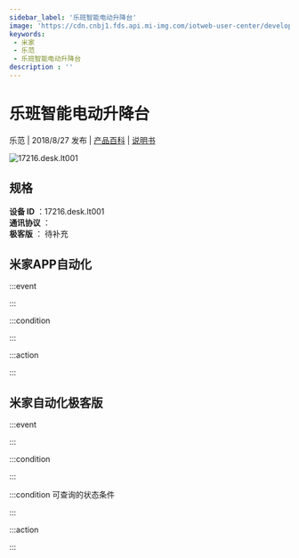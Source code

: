 ```yaml
---
sidebar_label: '乐班智能电动升降台'
image: 'https://cdn.cnbj1.fds.api.mi-img.com/iotweb-user-center/developer_1679070103287mHbAaEGR.png?GalaxyAccessKeyId=AKVGLQWBOVIRQ3XLEW&Expires=9223372036854775807&Signature=hhQ+3ug6T9TL3JlckTWLHFLq9tU='
keywords: 
 - 米家
 - 乐范
 - 乐班智能电动升降台
description : ''
---
```

# 乐班智能电动升降台

乐范 | 2018/8/27 发布 | [产品百科](https://home.mi.com/webapp/content/baike/product/index.html?model=17216.desk.lt001/) | [说明书](https://home.mi.com/views/introduction.html?model=17216.desk.lt001&region=cn)

![17216.desk.lt001](https://cdn.cnbj1.fds.api.mi-img.com/iotweb-user-center/developer_1679070103287mHbAaEGR.png?GalaxyAccessKeyId=AKVGLQWBOVIRQ3XLEW&Expires=9223372036854775807&Signature=hhQ+3ug6T9TL3JlckTWLHFLq9tU=)

## 规格  
> 
**设备 ID** ：17216.desk.lt001  
**通讯协议** ：  
**极客版**  ： 待补充 


## 米家APP自动化  

:::event  

:::

:::condition  

:::

:::action   

:::

## 米家自动化极客版  

:::event  

:::

:::condition  

:::

:::condition 可查询的状态条件  

:::

:::action  

:::

        

